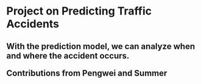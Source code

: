 <h1> Project on Predicting Traffic Accidents </h1>

<h2> With the prediction model, we can analyze when and where the accident occurs.

Contributions from Pengwei and Summer </h2>
